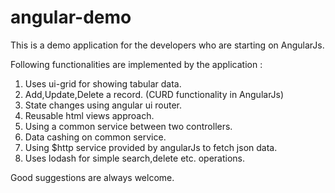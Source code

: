 # angular-demo
This is a demo application for the developers who are starting on AngularJs. 

Following functionalities are implemented by the application :

1) Uses ui-grid for showing tabular data.
2) Add,Update,Delete a record. (CURD functionality in AngularJs)
3) State changes using angular ui router.
4) Reusable html views approach.
5) Using a common service between two controllers.
6) Data cashing on common service.
7) Using $http service provided by angularJs to fetch json data.
8) Uses lodash for simple search,delete etc. operations.

Good suggestions are always welcome.
